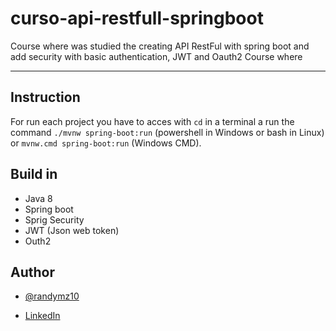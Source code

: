 # curso-api-restfull-springboot

 Course where was studied the creating API RestFul with spring boot and add security with basic authentication, JWT and Oauth2 Course where

---

## Instruction

For run each project you have to acces with `cd` in a terminal a run the command `./mvnw spring-boot:run` (powershell in Windows or bash in Linux) or `mvnw.cmd spring-boot:run` (Windows CMD).

## Build in

- Java 8
- Spring boot
- Sprig Security
- JWT (Json web token)
- Outh2

## Author

- [@randymz10](https://github.com/randymz10)

- [LinkedIn](https://linkedin.com/in/randymz10)
